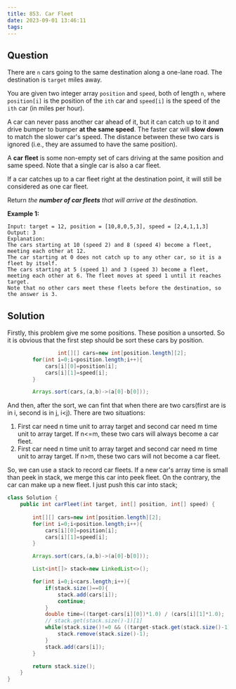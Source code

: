 ```yaml
---
title: 853. Car Fleet
date: 2023-09-01 13:46:11
tags:
---
```


## Question

There are `n` cars going to the same destination along a one-lane road. The destination is `target` miles away.

You are given two integer array `position` and `speed`, both of length `n`, where `position[i]` is the position of the `ith` car and `speed[i]` is the speed of the `ith` car (in miles per hour).

A car can never pass another car ahead of it, but it can catch up to it and drive bumper to bumper **at the same speed**. The faster car will **slow down** to match the slower car's speed. The distance between these two cars is ignored (i.e., they are assumed to have the same position).

A **car fleet** is some non-empty set of cars driving at the same position and same speed. Note that a single car is also a car fleet.

If a car catches up to a car fleet right at the destination point, it will still be considered as one car fleet.

Return *the **number of car fleets** that will arrive at the destination*.

**Example 1:**

```
Input: target = 12, position = [10,8,0,5,3], speed = [2,4,1,1,3]
Output: 3
Explanation:
The cars starting at 10 (speed 2) and 8 (speed 4) become a fleet, meeting each other at 12.
The car starting at 0 does not catch up to any other car, so it is a fleet by itself.
The cars starting at 5 (speed 1) and 3 (speed 3) become a fleet, meeting each other at 6. The fleet moves at speed 1 until it reaches target.
Note that no other cars meet these fleets before the destination, so the answer is 3.
```



## Solution

Firstly, this problem give me some positions. These position a unsorted. So it is obvious that the first step should be sort these cars by position.

```java
				int[][] cars=new int[position.length][2];
        for(int i=0;i<position.length;i++){
            cars[i][0]=position[i];
            cars[i][1]=speed[i];
        }

        Arrays.sort(cars,(a,b)->(a[0]-b[0]));
```

And then, after the sort, we can fint that when there are two cars(first are is in i, second is in j, i<j). There are two situations:

1. First car need n time unit to array target and second car need m time unit to array target. If n<=m, these two cars will always become a car fleet.
2. First car need n time unit to array target and second car need m time unit to array target. If n>m, these two cars will not become a car fleet.

So, we can use a stack to record car fleets. If a new car's array time is small than peek in stack, we merge this car into peek fleet. On the contrary, the car can make up a new fleet. I just push this car into stack;

```java
class Solution {
    public int carFleet(int target, int[] position, int[] speed) {
       
        int[][] cars=new int[position.length][2];
        for(int i=0;i<position.length;i++){
            cars[i][0]=position[i];
            cars[i][1]=speed[i];
        }

        Arrays.sort(cars,(a,b)->(a[0]-b[0]));

        List<int[]> stack=new LinkedList<>();

        for(int i=0;i<cars.length;i++){
            if(stack.size()==0){
                stack.add(cars[i]);
                continue;
            }
            double time=((target-cars[i][0])*1.0) / (cars[i][1]*1.0);
            // stack.get(stack.size()-1)[1]
            while(stack.size()!=0 && ((target-stack.get(stack.size()-1)[0])*1.0) / (stack.get(stack.size()-1)[1]*1.0) <= time){
                stack.remove(stack.size()-1);
            }
            stack.add(cars[i]);
        }

        return stack.size();
    }
}
```

















